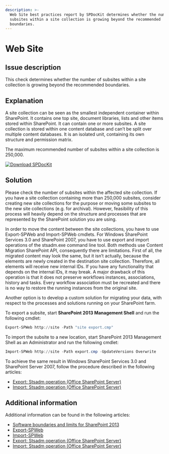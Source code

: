 ```yaml
---
description: >-
  Web Site best practices report by SPDocKit determines whether the number of
  subsites within a site collection is growing beyond the recommended
  boundaries.
---
```


# Web Site

## Issue description

This check determines whether the number of subsites within a site collection is growing beyond the recommended boundaries.

## Explanation

A site collection can be seen as the smallest independent container within SharePoint. It contains one top site, document libraries, lists and other items stored within SharePoint. It can contain one or more subsites. A site collection is stored within one content database and can’t be split over multiple content databases. It is an isolated unit, containing its own structure and permission matrix.

The maximum recommended number of subsites within a site collection is 250,000.

[![Download SPDocKit](/img/spdockit-download.png)](http://bit.ly/2US0Zna)

## Solution

Please check the number of subsites within the affected site collection. If you have a site collection containing more than 250,000 subsites, consider creating new site collections for the purpose or moving some subsites to the new site collections (e.g. for archival). However, feasibility of this process will heavily depend on the structure and processes that are represented by the SharePoint solution you are using.

In order to move the content between the site collections, you have to use Export-SPWeb and Import-SPWeb cmdlets. For Windows SharePoint Services 3.0 and SharePoint 2007, you have to use export and import operations of the stsadm.exe command line tool. Both methods use Content Migration SharePoint API, consequently there are limitations. First of all, the migrated content may look the same, but it isn’t actually, because the elements are newly created in the destination site collection. Therefore, all elements will receive new internal IDs. If you have any functionality that depends on the internal IDs, it may break. A major drawback of this operation is that it does not preserve workflows instances, associations, history and tasks. Every workflow association must be recreated and there is no way to restore the running instances from the original site.

Another option is to develop a custom solution for migrating your data, with respect to the processes and solutions running on your SharePoint farm.

To export a subsite, start **SharePoint 2013 Management Shell** and run the following cmdlet:

```powershell
Export-SPWeb http://site -Path "site export.cmp"
```

To import the subsite to a new location, start SharePoint 2013 Management Shell as an Administrator and run the following cmdlet:

```powershell
Import-SPWeb http://site -Path export.cmp -UpdateVersions Overwrite
```

To achieve the same result in Windows SharePoint Services 3.0 and SharePoint Server 2007, follow the procedure described in the following articles:

* [Export: Stsadm operation (Office SharePoint Server)](https://technet.microsoft.com/en-us/library/cc262759\(v=office.12\).aspx)
* [Import: Stsadm operation (Office SharePoint Server)](https://technet.microsoft.com/en-us/library/cc261866\(v=office.12\).aspx)

## Additional information

Additional information can be found in the following articles:

* [Software boundaries and limits for SharePoint 2013](https://learn.microsoft.com/en-us/sharepoint/install/software-boundaries-and-limits)
* [Export-SPWeb](https://technet.microsoft.com/en-us/library/ff607895.aspx)
* [Import-SPWeb](https://technet.microsoft.com/en-us/library/ff607613.aspx)
* [Export: Stsadm operation (Office SharePoint Server)](https://technet.microsoft.com/en-us/library/cc262759\(v=office.12\).aspx)
* [Import: Stsadm operation (Office SharePoint Server)](https://technet.microsoft.com/en-us/library/cc261866\(v=office.12\).aspx)
